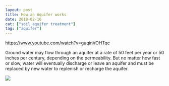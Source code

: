 ```yaml
---
layout: post
title: How an Aquifer works
date: 2018-02-16
cat: ["soil aquifer treatment"]
tag: ["aquifer"]
---
```


https://www.youtube.com/watch?v=guqinVOHTqc

Ground water may flow through an aquifer at a rate of 50 feet per year or 50 inches per century, depending on the permeability. But no matter how fast or slow, water will eventually discharge or leave an aquifer and must be replaced by new water to replenish or recharge the aquifer.

![](5comp-300x202.jpg)
